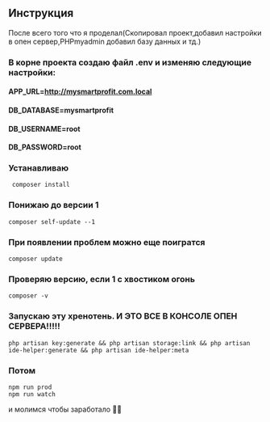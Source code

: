 ## Инструкция

После всего того что я проделал(Скопировал проект,добавил настройки в опен сервер,PHPmyadmin добавил базу данных и тд.)

### В корне проекта создаю файл .env и изменяю следующие настройки: 

#### APP_URL=http://mysmartprofit.com.local
#### DB_DATABASE=mysmartprofit
#### DB_USERNAME=root
#### DB_PASSWORD=root

### Устанавливаю 
```shell
 composer install
```
### Понижаю до версии 1 
```shell
composer self-update --1
```
### При появлении проблем можно еще поигратся 
```shell
composer update
```
### Проверяю версию, если 1 с хвостиком огонь
```shell
composer -v
```
### Запускаю эту хренотень. И ЭТО ВСЕ В КОНСОЛЕ ОПЕН СЕРВЕРА!!!!!
```shell
php artisan key:generate && php artisan storage:link && php artisan ide-helper:generate && php artisan ide-helper:meta
```
### Потом

```shell
npm run prod
npm run watch
```
и молимся чтобы заработало 🤞🙌

